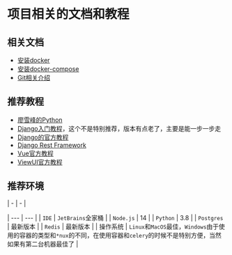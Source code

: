 # 项目相关的文档和教程

## 相关文档
- [安装docker](https://docs.docker.com/engine/install/)  
- [安装docker-compose](https://docs.docker.com/compose/install/)  
- [Git相关介绍](https://github.com/4ddl/docs/blob/master/git.md)


## 推荐教程
- [廖雪峰的Python](https://www.liaoxuefeng.com/wiki/1016959663602400)  
- [Django入门教程](https://www.runoob.com/django/django-tutorial.html)，这个不是特别推荐，版本有点老了，主要是能一步一步走
- [Django的官方教程](https://docs.djangoproject.com/)
- [Django Rest Framework](https://www.django-rest-framework.org/)
- [Vue官方教程](https://cn.vuejs.org/v2/guide/)
- [ViewUI官方教程](https://www.iviewui.com/docs/introduce)

## 推荐环境
| - | - |

| --- | --- |
| `IDE` | `JetBrains`全家桶 |
| `Node.js` | 14 |
| `Python` | 3.8 |
| `Postgres` | 最新版本 |
| `Redis` | 最新版本 |
| 操作系统 | `Linux`和`MacOS`最佳，`Windows`由于使用的容器的类型和`*nux`的不同，在使用容器和`celery`的时候不是特别方便，当然如果有第二台机器最佳了 |
